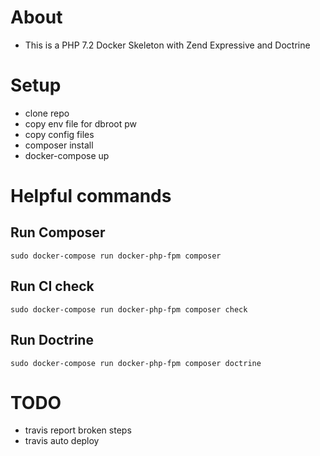 # About
* This is a PHP 7.2 Docker Skeleton with Zend Expressive and Doctrine

# Setup
* clone repo
* copy env file for dbroot pw
* copy config files
* composer install
* docker-compose up

# Helpful commands
## Run Composer
```shell
sudo docker-compose run docker-php-fpm composer
```
## Run CI check
```shell
sudo docker-compose run docker-php-fpm composer check
```

## Run Doctrine
```shell
sudo docker-compose run docker-php-fpm composer doctrine
```

# TODO
* travis report broken steps
* travis auto deploy
